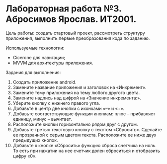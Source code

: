 # Лабораторная работа №3. Абросимов Ярослав. ИТ2001.

Цель работы: создать стартовый проект, рассмотреть структуру приложения, выполнить первые преобразования кода по заданию.

Используемые технологии:
- Cicerone для навигации;
- MVVM для архитектуры приложения.

Задания для выполнения:
1. Создать приложение android.
2. Замените название приложения и заголовок на «Инкремент».
3. Замените тему приложения на тему любого другого цвета.
4. Замените надпись над цифрой на «Значение инкремента:».
5. Уберите кнопку с нижнего правого угла.
6. Добавьте в центр две кнопки с иконками «–» и «+».
7. Добавьте соответствующие функции кнопкам:
   плюс – прибавляет единицу, минус – вычитает.
8. Расположите кнопки горизонтально рядом друг с другом.
9. Добавьте третью текстовую кнопку с текстом «Сбросить». Сделайте ее прозрачной с серым цветом текста. Расположите ее ниже двух предыдущих кнопок.
10. Добавьте к кнопке «Сбросить» функцию сброса счетчика на ноль.
    То есть при нажатии на нее счетчик долен сброситься и отобразить цифру «0».
